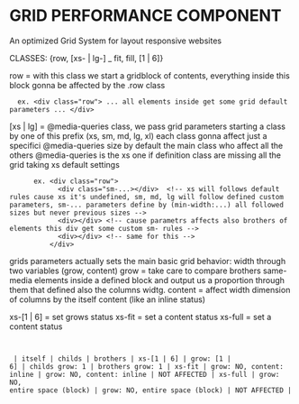 # GRID PERFORMANCE COMPONENT

An optimized Grid System for layout responsive websites

CLASSES: {row, [xs- | lg-] _
          fit, fill, [1 | 6]}

row = with this class we start a gridblock of contents, everything inside this block gonna be affected by the .row class
      
      ex. <div class="row"> ... all elements inside get some grid default parameters ... </div>

[xs | lg] = @media-queries class, we pass grid parameters starting a class by one of this prefix (xs, sm, md, lg, xl) each class gonna affect just a specifici @media-queries size
          by default the main class who affect all the others @media-queries is the xs one
          if definition class are missing all the grid taking xs default settings

          ex. <div class="row"> 
                <div class="sm-...></div>  <!-- xs will follows default rules cause xs it's undefined, sm, md, lg will follow defined custom parameters, sm-... parameters define by (min-width:...) all followed sizes but never previous sizes -->
                <div></div> <!-- cause parametrs affects also brothers of elements this div get some custom sm- rules -->
                <div></div> <!-- same for this -->
              </div>

grids parameters actually sets the main basic grid behavior: width through two variables (grow, content)
   grow = take care to compare brothers same-media elements inside a defined block and output us a proportion through them that defined also the columns widtg.
   content = affect width dimension of columns by the itself content (like an inline status)

xs-[1 | 6] = set grows status
xs-fit = set a content status
xs-full = set a content status

<code> <pre>
             |             itself             |             childs             |       brothers     |
xs-[1 | 6]   |          grow: [1 | 6]         |          childs grow: 1        |   brothers grow: 1 |
xs-fit       |    grow: NO, content: inline   |    grow: NO, content: inline   |     NOT AFFECTED   |
xs-full      | grow: NO, entire space (block) | grow: NO, entire space (block) |     NOT AFFECTED   |
</pre> </code>
